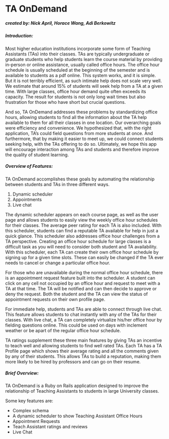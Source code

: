 # TA OnDemand 
##### *created by: Nick April, Horace Wang, Adi Berkowitz*

##### Introduction:

Most higher education institutions incorporate some form of Teaching Assistants (TAs) into their classes. TAs are typically undergraduate or graduate students who help students learn the course material by providing in-person or online assistance, usually called office hours. The office hour schedule is usually scheduled at the beginning of the semester and is available to students as a pdf online. This system works, and it is simple. But it is not terribly efficient, as such intimate help does not scale very well. We estimate that around 15% of students will seek help from a TA at a given time. With large classes, office hour demand quite often exceeds its capacity. The result for students is not only long wait times but also frustration for those who have short but crucial questions. 

And so, TA OnDemand addresses these problems by standardizing office hours, allowing students to find all the information about the TA help available to them for all their classes in one location. Our overarching goals were efficiency and convenience. We hypothesized that, with the right application, TA’s could field questions from more students at once. And furthermore, that by making it easier to meet up, we could connect students seeking help, with the TAs offering to do so. Ultimately, we hope this app will encourage interaction among TAs and students and therefore improve the quality of student learning.

##### Overview of Features:

TA OnDemand accomplishes these goals by automating the relationship between students and TAs in three different ways.

1. Dynamic scheduler
2. Appointments
3. Live chat

The dynamic scheduler appears on each course page, as well as the user page and allows students to easily view the weekly office hour schedules for their classes. The average peer rating for each TA is also included. With this scheduler, students can find a reputable TA available for help in just a quick glance. This scheduler also addresses office hour challenges from a TA perspective. Creating an office hour schedule for large classes is a difficult task as you will need to consider both student and TA availability. With this scheduler, each TA can create their own office hour schedule by signing up for a given time slots. These can easily be changed if the TA ever needs to cancel or change a particular office hour. 

For those who are unavailable during the normal office hour schedule, there is an appointment request feature built into the scheduler. A student can click on any cell not occupied by an office hour and request to meet with a TA at that time. The TA will be notified and can then decide to approve or deny the request. Both the student and the TA can view the status of appointment requests on their own profile page.

For immediate help, students and TAs are able to connect through live chat. This feature allows students to chat instantly with any of the TAs for their classes. With live chat, a TA can completely virtualize his/her office hour by fielding questions online. This could be used on days with inclement weather or be apart of the regular office hour schedule.

TA ratings supplement these three main features by giving TAs an incentive to teach well and allowing students to find well rated TAs. Each TA has a TA Profile page which shows their average rating and all the comments given by any of their students. This allows TAs to build a reputation, making them more likely to be hired by professors and can go on their resume.


##### Brief Overview:
TA OnDemand is a Ruby on Rails application designed to improve the relationship of Teaching Assistants to students in large University classes. 


Some key features are:
* Complex schema
* A dynamic scheduler to show Teaching Assistant Office Hours
* Appointment Requests
* Teach Assistant ratings and reviews
* Live Chat
